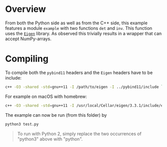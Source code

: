 
# Overview

From both the Python side as well as from the C++ side, this example features a module `example` with two functions `det` and `inv`. This function uses the [`Eigen`](http://eigen.tuxfamily.org/index.php?title=Main_Page) library. As observed this trivially results in a wrapper that can accept NumPy-arrays.

# Compiling

To compile both the `pybind11` headers and the `Eigen` headers have to be include:

```bash
c++ -O3 -shared -std=gnu++11 -I /path/to/eigen -I ../pybind11/include `python3-config --cflags --ldflags --libs` example.cpp -o example.so -fPIC
```

For example on macOS with homebrew:

```bash
c++ -O3 -shared -std=gnu++11 -I /usr/local/Cellar/eigen/3.3.1/include/eigen3 -I ../pybind11/include `python3-config --cflags --ldflags --libs` example.cpp -o example.so -fPIC
```

The example can now be run (from this folder) by

```bash
python3 test.py
```

>   To run with Python 2, simply replace the two occurrences of "python3" above with "python".
